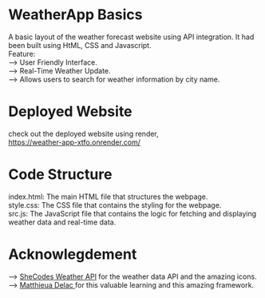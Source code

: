 # WeatherApp Basics
A basic layout of the weather forecast website using API integration. It had been built using HtML, CSS and Javascript.<br/>
Feature:<br/>
  --> User Friendly Interface. <br/>
  --> Real-Time Weather Update.<br/>
  --> Allows users to search for weather information by city name.<br/>

# Deployed Website
check out the deployed website using render,<br/>
https://weather-app-xtfo.onrender.com/

# Code Structure
index.html: The main HTML file that structures the webpage.<br/>
style.css: The CSS file that contains the styling for the webpage.<br/>
src.js: The JavaScript file that contains the logic for fetching and displaying weather data and real-time data.<br/>

# Acknowlegdement 
--> <a href="https://www.shecodes.io/learn/apis/weather">SheCodes Weather API</a> for the weather data API and the amazing icons.<br/>
--> <a href="https://github.com/matthieua/shecodes">Matthieua Delac </a> for this valuable learning and this amazing framework.<br/>

